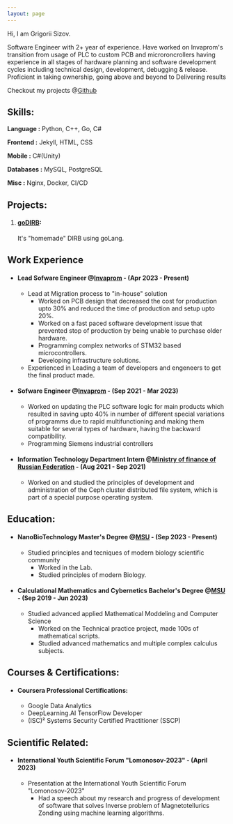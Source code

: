 ```yaml
---
layout: page
---
```


Hi, I am Grigorii Sizov.

Software Engineer with 2+ year of experience. Have worked on Invaprom's
transition from usage of PLC to custom PCB and microroncrollers having experience 
in all stages of hardware planning and software development cycles
including technical design, development, debugging & release. Proficient in
taking ownership, going above and beyond to Delivering results

Checkout my projects @[Github](https://github.com/HopeLynx)

## Skills:

**Language :** Python, C++, Go, C#

**Frontend :** Jekyll, HTML, CSS

**Mobile :** C#(Unity)

**Databases :** MySQL, PostgreSQL

**Misc :** Nginx, Docker, CI/CD



## Projects:
1. #### [goDIRB](https://github.com/HopeLynx/goDIRB):

   It's "homemade" DIRB using goLang.

## Work Experience

* #### Lead Sofware Engineer @[Invaprom](https://www.invaprom.ru/) - (Apr 2023 - Present)

    * Lead at Migration process to "in-house" solution
        * Worked on PCB design that decreased the cost for production upto 30% and reduced the time of production and setup upto 20%.
        * Worked on a fast paced software development issue that prevented stop of production by being unable to purchase older hardware.
        * Programming complex networks of STM32 based microcontrollers.
        * Developing infrastructure solutions.
    * Experienced in Leading a team of developers and engeneers to get the final product made.

* #### Sofware Engineer @[Invaprom](https://www.invaprom.ru/) - (Sep 2021 - Mar 2023)

    * Worked on updating the PLC software logic for main products which resulted in saving upto 40% in number of different special variations of programms due to rapid multifunctioning and making them suitable for several types of hardware, having the backward compatibility.
    * Programming Siemens industrial controllers

* #### Information Technology Department Intern @[Ministry of finance of Russian Federation](https://minfin.gov.ru/) - (Aug 2021 - Sep 2021)

    * Worked on and studied the principles of development and administration of the Ceph cluster distributed file system, which is part of a special purpose operating system.

 
## Education:
* #### NanoBioTechnology Master's Degree @[MSU](https://msu.ru/) - (Sep 2023 - Present)
  
    * Studied principles and tecniques of modern biology scientific community
        * Worked in the Lab.
        * Studied principles of modern Biology.

* #### Calculational Mathematics and Cybernetics Bachelor's Degree @[MSU](https://msu.ru/) - (Sep 2019 - Jun 2023)
  
    * Studied advanced applied Mathematical Moddeling and Computer Science 
        * Worked on the Technical practice project, made 100s of mathematical scripts.
        * Studied advanced mathematics and multiple complex calculus subjects.

       
## Courses & Certifications:
   * #### Coursera Professional Certifications:
      *   Google Data Analytics
      *   DeepLearning.AI TensorFlow Developer
      *   (ISC)² Systems Security Certified Practitioner (SSCP)


## Scientific Related:
   * #### International Youth Scientific Forum "Lomonosov-2023" - (April 2023)
  
      * Presentation at the International Youth Scientific Forum "Lomonosov-2023"
         * Had a speech about my research and progress of development of software that solves Inverse problem of Magnetotellurics Zonding using machine learning algorithms.

